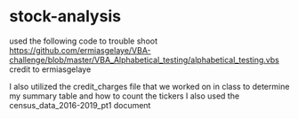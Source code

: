 # stock-analysis



used the following code to trouble shoot
https://github.com/ermiasgelaye/VBA-challenge/blob/master/VBA_Alphabetical_testing/alphabetical_testing.vbs
  credit to ermiasgelaye

  I also utilized the credit_charges file that we worked on in class to determine my summary table and how to count the tickers
  I also used the census_data_2016-2019_pt1 document 
  
